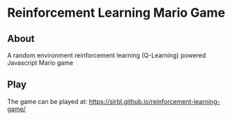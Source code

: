 # Reinforcement Learning Mario Game  

## About
A random environment reinforcement learning (Q-Learning) powered Javascript Mario game

## Play
The game can be played at: https://slrbl.github.io/reinforcement-learning-game/

